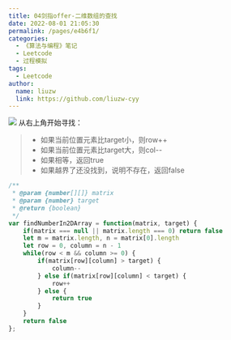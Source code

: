 ```yaml
---
title: 04剑指offer-二维数组的查找
date: 2022-08-01 21:05:30
permalink: /pages/e4b6f1/
categories:
  - 《算法与编程》笔记
  - Leetcode
  - 过程模拟
tags:
  - Leetcode
author:
  name: liuzw
  link: https://github.com/liuzw-cyy
---
```

![](https://cdn.jsdelivr.net/gh/liuzw-cyy/images/img/剑指offer04.png)
从右上角开始寻找：
> - 如果当前位置元素比target小，则row++
> - 如果当前位置元素比target大，则col--
> - 如果相等，返回true
> - 如果越界了还没找到，说明不存在，返回false
```js
/**
 * @param {number[][]} matrix
 * @param {number} target
 * @return {boolean}
 */
var findNumberIn2DArray = function(matrix, target) {
    if(matrix === null || matrix.length === 0) return false
    let m = matrix.length, n = matrix[0].length
    let row = 0, column = n - 1
    while(row < m && column >= 0) {
        if(matrix[row][column] > target) {
            column--
        } else if(matrix[row][column] < target) {
            row++
        } else {
            return true
        }
    }
    return false
};
```